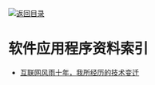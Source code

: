 [![返回目录](https://user-images.githubusercontent.com/5803001/38079637-ff0abcf0-3371-11e8-9b76-ad651620afc7.jpg)](https://github.com/wxyyxc1992/Awesome-Links)

# 软件应用程序资料索引

- [互联网风雨十年，我所经历的技术变迁 ](http://zhangtielei.com/posts/blog-mobile-to-ai.html)
